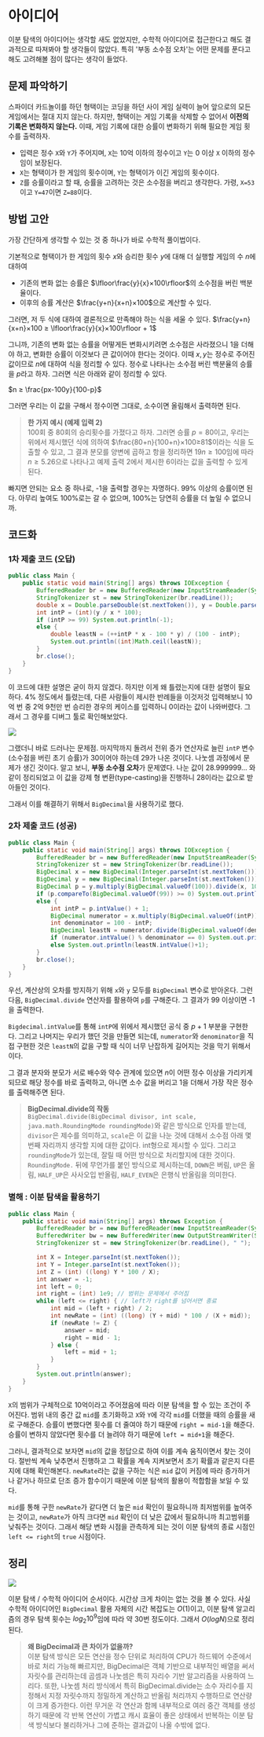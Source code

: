 # 아이디어
이분 탐색의 아이디어는 생각할 새도 없었지만, 수학적 아이디어로 접근한다고 해도 결과적으로 따져봐야 할 생각들이 많았다. 특히 '부동 소수점 오차'는 어떤 문제를 푼다고 해도 고려해볼 점이 많다는 생각이 들었다.

## 문제 파악하기
스파이더 카드놀이를 하던 형택이는 코딩을 하던 사이 게임 실력이 늘어 앞으로의 모든 게임에서는 절대 지지 않는다. 하지만, 형택이는 게임 기록을 삭제할 수 없어서 **이전의 기록은 변화하지 않는다.** 이때, 게임 기록에 대한 승률이 변화하기 위해 필요한 게임 횟수를 출력하자.

- 입력은 정수 `X`와 `Y`가 주어지며, `X`는 10억 이하의 정수이고 `Y`는 0 이상 `X` 이하의 정수임이 보장된다.
- `X`는 형택이가 한 게임의 횟수이며, `Y`는 형택이가 이긴 게임의 횟수이다.
- `Z`를 승률이라고 할 때, 승률을 고려하는 것은 소수점을 버리고 생각한다. 가령, `X=53`이고 `Y=47`이면 `Z=88`이다.

## 방법 고안
가장 간단하게 생각할 수 있는 것 중 하나가 바로 수학적 풀이법이다.

기본적으로 형택이가 한 게임의 횟수 $x$와 승리한 횟수 $y$에 대해 더 실행할 게임의 수 $n$에 대하여
- 기존의 변화 없는 승률은 $\lfloor\frac{y}{x}×100\rfloor$의 소수점을 버린 백분율이다.
- 이후의 승률 계산은 $\frac{y+n}{x+n}×100$으로 계산할 수 있다.

그러면, 저 두 식에 대하여 결론적으로 만족해야 하는 식을 세울 수 있다.
$\frac{y+n}{x+n}×100 ≥ \lfloor\frac{y}{x}×100\rfloor + 1$

그니까, 기존의 변화 없는 승률을 어떻게든 변화시키려면 소수점은 사라졌으니 1을 더해야 하고, 변화한 승률이 이것보다 큰 값이어야 한다는 것이다. 이때 $x, y$는 정수로 주어진 값이므로 $n$에 대하여 식을 정리할 수 있다. 정수로 나타나는 소수점 버린 백분율의 승률을 $p$라고 하자. 그러면 식은 아래와 같이 정리할 수 있다.

$n ≥ \frac{px-100y}{100-p}$

그러면 우리는 이 값을 구해서 정수이면 그대로, 소수이면 올림해서 출력하면 된다.

> **한 가지 예시 (예제 입력 2)**   
> 100회 중 80회의 승리횟수를 가졌다고 하자. 그러면 승률 $p=80$이고, 우리는 위에서 제시했던 식에 의하여 $\frac{80+n}{100+n}×100≥81$이라는 식을 도출할 수 있고, 그 결과 분모를 양변에 곱하고 항을 정리하면 $19n≥100$임에 따라 $n≥5.26$으로 나타나고 예제 출력 2에서 제시한 6이라는 값을 출력할 수 있게 된다.

빠지면 안되는 요소 중 하나로, -1을 출력할 경우는 자명하다. 99% 이상의 승률이면 된다. 아무리 높여도 100%로는 갈 수 없으며, 100%는 당연히 승률을 더 높일 수 없으니까.

## 코드화
### 1차 제출 코드 (오답)
```JAVA
public class Main {
    public static void main(String[] args) throws IOException {
        BufferedReader br = new BufferedReader(new InputStreamReader(System.in));
        StringTokenizer st = new StringTokenizer(br.readLine());
        double x = Double.parseDouble(st.nextToken()), y = Double.parseDouble(st.nextToken());
        int intP = (int)(y / x * 100);
        if (intP >= 99) System.out.println(-1);
        else {
            double leastN = (++intP * x - 100 * y) / (100 - intP);
            System.out.println((int)Math.ceil(leastN));
        }
        br.close();
    }
}
```
이 코드에 대한 설명은 굳이 하지 않겠다. 하지만 이게 왜 틀렸는지에 대한 설명이 필요하다. 4% 정도에서 틀렸는데, 다른 사람들이 제시한 반례들을 이것저것 입력해보니 10억 번 중 2억 9천만 번 승리한 경우의 케이스를 입력하니 0이라는 값이 나와버렸다. 그래서 그 경우를 디버그 툴로 확인해보았다.

![](https://velog.velcdn.com/images/aoi-aoba/post/2abe966e-4a07-4a9f-9e88-95e1ff081c3a/image.png)

그랬더니 바로 드러나는 문제점. 마지막까지 돌려서 전위 증가 연산자로 늘린 `intP` 변수 (소수점을 버린 초기 승률)가 30이어야 하는데 29가 나온 것이다. 나눗셈 과정에서 문제가 생긴 것이다. 알고 보니, **부동 소수점 오차**&ZeroWidthSpace;가 문제였다. 나눈 값이 28.999999... 와 같이 정리되었고 이 값을 강제 형 변환(type-casting)을 진행하니 28이라는 값으로 받아들인 것이다.

그래서 이를 해결하기 위해서 `BigDecimal`을 사용하기로 했다.


### 2차 제출 코드 (성공)
```JAVA
public class Main {
    public static void main(String[] args) throws IOException {
        BufferedReader br = new BufferedReader(new InputStreamReader(System.in));
        StringTokenizer st = new StringTokenizer(br.readLine());
        BigDecimal x = new BigDecimal(Integer.parseInt(st.nextToken()));
        BigDecimal y = new BigDecimal(Integer.parseInt(st.nextToken()));
        BigDecimal p = y.multiply(BigDecimal.valueOf(100)).divide(x, 10, RoundingMode.DOWN);
        if (p.compareTo(BigDecimal.valueOf(99)) >= 0) System.out.println(-1);
        else {
            int intP = p.intValue() + 1;
            BigDecimal numerator = x.multiply(BigDecimal.valueOf(intP)).subtract(y.multiply(BigDecimal.valueOf(100)));
            int denominator = 100 - intP;
            BigDecimal leastN = numerator.divide(BigDecimal.valueOf(denominator), 10, RoundingMode.DOWN);
            if (numerator.intValue() % denominator == 0) System.out.println(leastN.intValue());
            else System.out.println(leastN.intValue()+1);
        }
        br.close();
    }
}
```
우선, 계산상의 오차를 방지하기 위해 `x`와 `y` 모두를 `BigDecimal` 변수로 받아온다. 그런 다음, `BigDecimal.divide` 연산자를 활용하여 `p`를 구해준다. 그 결과가 99 이상이면 -1을 출력한다.

`Bigdecimal.intValue`를 통해 `intP`에 위에서 제시했던 공식 중 $p+1$ 부분을 구현한다. 그리고 나머지는 우리가 했던 것을 만들면 되는데, `numerator`와 `denominator`을 직접 구현한 것은 `leastN`의 값을 구할 때 식이 너무 난잡하게 길어지는 것을 막기 위해서이다.

그 결과 분자와 분모가 서로 배수와 약수 관계에 있으면 $n$이 어떤 정수 이상을 가리키게 되므로 해당 정수를 바로 출력하고, 아니면 소수 값을 버리고 1을 더해서 가장 작은 정수를 출력해주면 된다.

> **BigDecimal.divide의 작동**   
> `BigDecimal.divide(BigDecimal divisor, int scale, java.math.RoundingMode roundingMode)`와 같은 방식으로 인자를 받는데, `divisor`은 제수를 의미하고, `scale`은 이 값을 나눈 것에 대해서 소수점 아래 몇 번째 자리까지 생각할 지에 대한 값이다. int형으로 제시할 수 있다. 그리고 `roundingMode`가 있는데, 잘릴 때 어떤 방식으로 처리할지에 대한 것이다. `RoundingMode.` 뒤에 무언가를 붙인 방식으로 제시하는데, `DOWN`은 버림, `UP`은 올림, `HALF_UP`은 사사오입 반올림, `HALF_EVEN`은 은행식 반올림을 의미한다.

### 별해 : 이분 탐색을 활용하기
```JAVA
public class Main {
    public static void main(String[] args) throws Exception {
        BufferedReader br = new BufferedReader(new InputStreamReader(System.in));
        BufferedWriter bw = new BufferedWriter(new OutputStreamWriter(System.out));
        StringTokenizer st = new StringTokenizer(br.readLine(), " ");

        int X = Integer.parseInt(st.nextToken());
        int Y = Integer.parseInt(st.nextToken());
        int Z = (int) ((long) Y * 100 / X);
        int answer = -1;
        int left = 0;
        int right = (int) 1e9; // 범위는 문제에서 주어짐
        while (left <= right) { // left가 right를 넘어서면 종료
            int mid = (left + right) / 2;
            int newRate = (int) ((long) (Y + mid) * 100 / (X + mid));
            if (newRate != Z) {
                answer = mid;
                right = mid - 1;
            } else {
                left = mid + 1;
            }
        }
        System.out.println(answer);
    }
}
```


`X`의 범위가 구체적으로 10억이라고 주어졌음에 따라 이분 탐색을 할 수 있는 조건이 주어진다. 범위 내의 중간 값 `mid`를 초기화하고 `X`와 `Y`에 각각 `mid`를 더했을 때의 승률을 새로 구해준다. 승률이 변했다면 횟수를 더 줄여야 하기 때문에 `right = mid-1`을 해준다. 승률이 변하지 않았다면 횟수를 더 늘려야 하기 때문에 `left = mid+1`을 해준다.

그러니, 결과적으로 보자면 `mid`의 값을 정답으로 하여 이를 계속 움직이면서 찾는 것이다. 절반씩 계속 낮추면서 진행하고 그 확률을 계속 지켜보면서 초기 확률과 같은지 다른지에 대해 확인해본다. `newRate`라는 값을 구하는 식은 `mid` 값이 커짐에 따라 증가하거나 같거나 하므로 단조 증가 함수이기 때문에 이분 탐색의 활용이 적합함을 보일 수 있다.

`mid`를 통해 구한 `newRate`가 같다면 더 높은  `mid` 확인이 필요하니까 최저범위를 높여주는 것이고, `newRate`가 아직 크다면 `mid` 확인이 더 낮은 값에서 필요하니까 최고범위를 낮춰주는 것이다. 그래서 해당 변화 시점을 관측하게 되는 것이 이분 탐색의 종료 시점인 `left <= right`의 `true` 시점이다.

## 정리
![](https://velog.velcdn.com/images/aoi-aoba/post/690b75d3-68ba-4b3e-91c2-20cce0c4c421/image.png)

이분 탐색 / 수학적 아이디어 순서이다. 시간상 크게 차이는 없는 것을 볼 수 있다. 사실 수학적 아이디어인 `BigDecimal` 활용 자체의 시간 복잡도는 $O(1)$이고, 이분 탐색 알고리즘의 경우 탐색 횟수는 $log_2{10^9}$임에 따라 약 30번 정도이다. 그래서 $O(log N)$으로 정리된다.

> **왜 BigDecimal과 큰 차이가 없을까?**   
> 이분 탐색 방식은 모든 연산을 정수 단위로 처리하여 CPU가 하드웨어 수준에서 바로 처리 가능해 빠르지만, BigDecimal은 객체 기반으로 내부적인 배열을 써서 자릿수를 관리하는데 곱셈과 나눗셈은 특히 자리수 기반 알고리즘을 사용하여 느리다. 또한, 나눗셈 처리 방식에서 특히 BigDecimal.divide는 소수 자리수를 지정해서 지정 자릿수까지 정밀하게 계산하고 반올림 처리까지 수행하므로 연산량이 크게 증가한다. 이런 무거운 각 연산과 함께 내부적으로 여러 중간 객체를 생성하기 때문에 각 반복 연산이 가볍고 캐시 효율이 좋은 상태에서 반복하는 이분 탐색 방식보다 불리하거나 그에 준하는 결과값이 나올 수밖에 없다.
